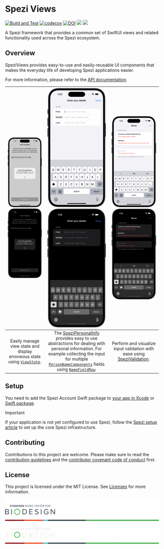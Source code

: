 <!--

This source file is part of the Stanford Spezi open-source project.

SPDX-FileCopyrightText: 2022 Stanford University and the project authors (see CONTRIBUTORS.md)

SPDX-License-Identifier: MIT
  
-->

# Spezi Views

[![Build and Test](https://github.com/StanfordSpezi/SpeziViews/actions/workflows/build-and-test.yml/badge.svg)](https://github.com/StanfordSpezi/SpeziViews/actions/workflows/build-and-test.yml)
[![codecov](https://codecov.io/gh/StanfordSpezi/SpeziViews/branch/main/graph/badge.svg?token=tLnPSYE6W9)](https://codecov.io/gh/StanfordSpezi/SpeziViews)
[![DOI](https://zenodo.org/badge/DOI/10.5281/zenodo.7806475.svg)](https://doi.org/10.5281/zenodo.7806475)
[![](https://img.shields.io/endpoint?url=https%3A%2F%2Fswiftpackageindex.com%2Fapi%2Fpackages%2FStanfordSpezi%2FSpeziViews%2Fbadge%3Ftype%3Dswift-versions)](https://swiftpackageindex.com/StanfordSpezi/SpeziViews)
[![](https://img.shields.io/endpoint?url=https%3A%2F%2Fswiftpackageindex.com%2Fapi%2Fpackages%2FStanfordSpezi%2FSpeziViews%2Fbadge%3Ftype%3Dplatforms)](https://swiftpackageindex.com/StanfordSpezi/SpeziViews)

A Spezi framework that provides a common set of SwiftUI views and related functionality used across the Spezi ecosystem.

## Overview

SpeziViews provides easy-to-use and easily-reusable UI components that makes the everyday life of developing Spezi applications easier.

For more information, please refer to the [API documentation](https://swiftpackageindex.com/StanfordSpezi/SpeziViews/documentation).

|![A SwiftUI alert displayed using the SpeziViews ViewState.](Sources/SpeziViews/SpeziViews.docc/Resources/ViewState.png#gh-light-mode-only) ![A SwiftUI alert displayed using the SpeziViews ViewState.](Sources/SpeziViews/SpeziViews.docc/Resources/ViewState~dark.png#gh-dark-mode-only)|![Three text fields to input your first, middle and last name.](Sources/SpeziPersonalInfo/SpeziPersonalInfo.docc/Resources/NameFields.png#gh-light-mode-only) ![Three text fields to input your first, middle and last name.](Sources/SpeziPersonalInfo/SpeziPersonalInfo.docc/Resources/NameFields~dark.png#gh-dark-mode-only)| ![Three different kinds of text fields showing validation errors in red text.](Sources/SpeziValidation/SpeziValidation.docc/Resources/Validation.png#gh-light-mode-only) ![Three different kinds of text fields showing validation errors in red text.](Sources/SpeziValidation/SpeziValidation.docc/Resources/Validation~dark.png#gh-dark-mode-only) |
|:--:|:--:|:--:|
|Easily manage view state and display erroneous state using [`ViewState`](https://swiftpackageindex.com/stanfordspezi/speziviews/documentation/speziviews/viewstate). |The [SpeziPersonalInfo](https://swiftpackageindex.com/StanfordSpezi/SpeziViews/documentation/spezipersonalinfo) provides easy to use abstractions for dealing with personal information. For example collecting the input for multiple [`PersonNameComponents`](https://developer.apple.com/documentation/foundation/personnamecomponents) fields using [`NameFieldRow`](https://swiftpackageindex.com/stanfordspezi/speziviews/documentation/spezipersonalinfo/namefieldrow). |Perform and visualize input validation with ease using [SpeziValidation](https://swiftpackageindex.com/StanfordSpezi/SpeziViews/documentation/spezivalidation).|

## Setup

You need to add the Spezi Account Swift package to
[your app in Xcode](https://developer.apple.com/documentation/xcode/adding-package-dependencies-to-your-app#) or
[Swift package](https://developer.apple.com/documentation/xcode/creating-a-standalone-swift-package-with-xcode#Add-a-dependency-on-another-Swift-package).

> [!IMPORTANT]  
> If your application is not yet configured to use Spezi, follow the [Spezi setup article](https://swiftpackageindex.com/stanfordspezi/spezi/documentation/spezi/initial-setup) to set up the core Spezi infrastructure.

## Contributing

Contributions to this project are welcome. Please make sure to read the [contribution guidelines](https://github.com/StanfordSpezi/.github/blob/main/CONTRIBUTING.md) and the [contributor covenant code of conduct](https://github.com/StanfordSpezi/.github/blob/main/CODE_OF_CONDUCT.md) first.

## License

This project is licensed under the MIT License. See [Licenses](https://github.com/StanfordSpezi/SpeziViews/tree/main/LICENSES) for more information.

![Spezi Footer](https://raw.githubusercontent.com/StanfordSpezi/.github/main/assets/Footer.png#gh-light-mode-only)
![Spezi Footer](https://raw.githubusercontent.com/StanfordSpezi/.github/main/assets/Footer~dark.png#gh-dark-mode-only)
